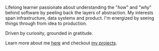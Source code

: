Lifelong learner passionate about understanding the "*how*" and "*why*" behind software by peeling back the layers of abstraction. My interests span infrastructure, data systems and product. I'm energized by seeing things through from idea to production.

Driven by curiosity, grounded in gratitude.

Learn more about me [here](https://tylerhillery.com/) and checkout [my projects](https://www.tylerhillery.com/projects.html).

<!---
TylerHillery/TylerHillery is a ✨ special ✨ repository because its `README.md` (this file) appears on your GitHub profile.
You can click the Preview link to take a look at your changes.
--->
